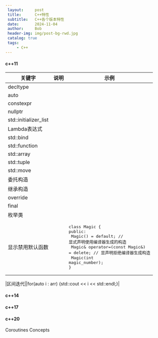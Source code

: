 ```yaml
---
 layout:     post
 title:      C++特性
 subtitle:   C++各个版本特性
 date:       2024-11-04
 author:     Bob
 header-img: img/post-bg-rwd.jpg
 catalog: true
 tags:
     - C++
---
```




#### c++11

|关键字	|说明|示例|
| ------ | ------ |------ |
|decltype | ||
|auto | ||
|constexpr | ||
|nullptr | ||
|std::initializer_list | ||
|Lambda表达式 | ||
|std::bind | ||
|std::function | ||
|std::array | ||
|std::tuple | ||
|std::move | ||
|委托构造 | ||
|继承构造 | ||
|override | ||
|final | ||
|枚举类 | ||
|显示禁用默认函数 | |<pre>class Magic {<br>public:<br> Magic() = default; // 显式声明使用编译器生成的构造<br>  Magic& operator=(const Magic&) = delete; // 显声明拒绝编译器生成构造<br> Magic(int magic_number);<br>}</pre>|


|区间迭代||for(auto i : arr) {std::cout << i << std::endl;}|


#### c++14


#### c++17


#### c++20
Coroutines
Concepts
